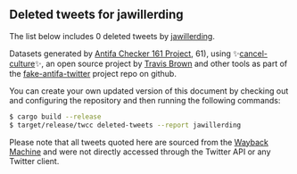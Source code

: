 ## Deleted tweets for jawillerding

The list below includes 0 deleted tweets by
[jawillerding](https://twitter.com/jawillerding).



Datasets generated by [Antifa Checker 161 Project](https://twitter.com/antifacheck161), 61), using ✨[cancel-culture](https://github.com/travisbrown/cancel-culture)✨, an open source project by 
[Travis Brown](https://twitter.com/travisbrown) and other tools as part of the 
[fake-antifa-twitter](https://github.com/antifacheck161/fake-antifa-twitter) project repo on github.

You can create your own updated version of this document by checking out and configuring the
repository and then running the following commands:

```bash
$ cargo build --release
$ target/release/twcc deleted-tweets --report jawillerding
```

Please note that all tweets quoted here are sourced from the
[Wayback Machine](https://web.archive.org) and were not directly accessed through the Twitter API or
any Twitter client.

